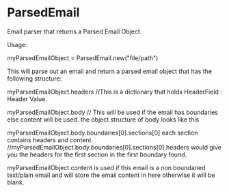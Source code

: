 ParsedEmail
===========

Email parser that returns a Parsed Email Object.


Usage:

myParsedEmailObject = ParsedEmail.new("file/path")

This will parse out an email and return a parsed email object that has the following structure:

myParsedEmailObject.headers  //This is a dictionary that holds HeaderField : Header Value.

myParsedEmailObject.body // This will be used if the email has boundaries else content will be used.
the object structure of body looks like this

myParsedEmailObject.body.boundaries[0].sections[0] each section contains headers and content
//myParsedEmailObject.body.boundaries[0].sections[0].headers would give you the headers for the first section in the first boundary found.

myParsedEmailObject.content is used if this email is a non boundaried text/plain email and will store the email content in here otherwise it will be blank.
